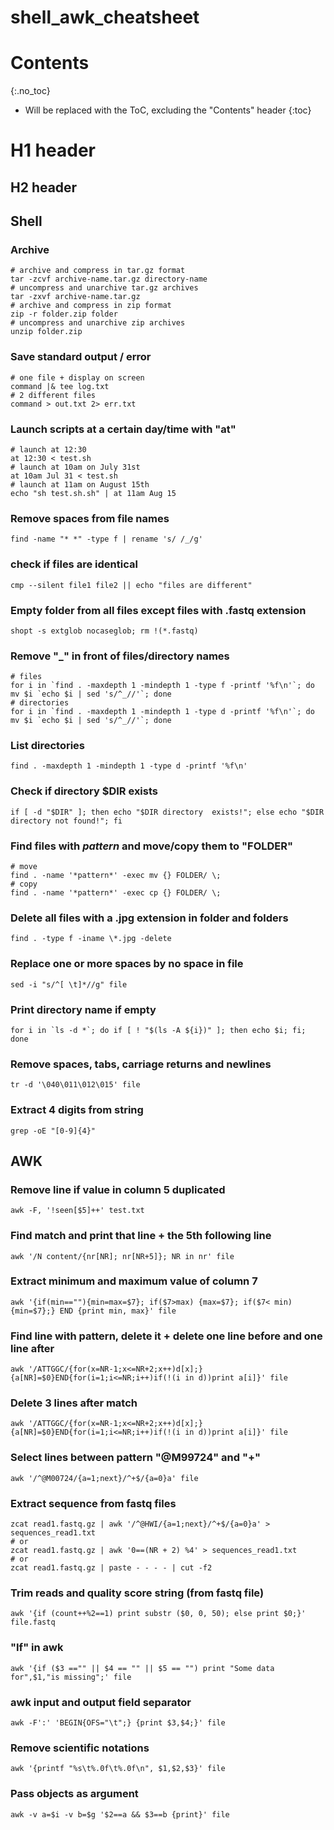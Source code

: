 # shell_awk_cheatsheet

# Contents
{:.no_toc}

* Will be replaced with the ToC, excluding the "Contents" header
{:toc}

# H1 header

## H2 header

## Shell

### Archive
```
# archive and compress in tar.gz format
tar -zcvf archive-name.tar.gz directory-name
# uncompress and unarchive tar.gz archives
tar -zxvf archive-name.tar.gz
# archive and compress in zip format
zip -r folder.zip folder
# uncompress and unarchive zip archives
unzip folder.zip
```

### Save standard output / error
```        
# one file + display on screen
command |& tee log.txt
# 2 different files
command > out.txt 2> err.txt
```

### Launch scripts at a certain day/time with "at"
```
# launch at 12:30
at 12:30 < test.sh
# launch at 10am on July 31st
at 10am Jul 31 < test.sh
# launch at 11am on August 15th
echo "sh test.sh.sh" | at 11am Aug 15
```

### 

### Remove spaces from file names
```
find -name "* *" -type f | rename 's/ /_/g'
```

### check if files are identical
```
cmp --silent file1 file2 || echo "files are different"
```

### Empty folder from all files except files with .fastq extension
```
shopt -s extglob nocaseglob; rm !(*.fastq)
```

### Remove "_" in front of files/directory names
```
# files
for i in `find . -maxdepth 1 -mindepth 1 -type f -printf '%f\n'`; do  mv $i `echo $i | sed 's/^_//'`; done
# directories
for i in `find . -maxdepth 1 -mindepth 1 -type d -printf '%f\n'`; do  mv $i `echo $i | sed 's/^_//'`; done
```

### List directories
```
find . -maxdepth 1 -mindepth 1 -type d -printf '%f\n'
```

### Check if directory $DIR exists
```
if [ -d "$DIR" ]; then echo "$DIR directory  exists!"; else echo "$DIR directory not found!"; fi
```
### Find files with *pattern* and move/copy them to "FOLDER"
```
# move
find . -name '*pattern*' -exec mv {} FOLDER/ \;
# copy
find . -name '*pattern*' -exec cp {} FOLDER/ \;
```

### Delete all files with a .jpg extension in folder and folders
```
find . -type f -iname \*.jpg -delete
```

### Replace one or more spaces by no space in file
```
sed -i "s/^[ \t]*//g" file
```

### Print directory name if empty
```
for i in `ls -d *`; do if [ ! "$(ls -A ${i})" ]; then echo $i; fi; done
```

### Remove spaces, tabs, carriage returns and newlines
```
tr -d '\040\011\012\015' file
```

### Extract 4 digits from string
```
grep -oE "[0-9]{4}"
```




## AWK

### Remove line if value in column 5 duplicated
```
awk -F, '!seen[$5]++' test.txt
```

### Find match and print that line + the 5th following line
```
awk '/N content/{nr[NR]; nr[NR+5]}; NR in nr' file
```

### Extract minimum and maximum value of column 7
```
awk '{if(min==""){min=max=$7}; if($7>max) {max=$7}; if($7< min) {min=$7};} END {print min, max}' file
```

### Find line with pattern, delete it + delete one line before and one line after
```
awk '/ATTGGC/{for(x=NR-1;x<=NR+2;x++)d[x];}{a[NR]=$0}END{for(i=1;i<=NR;i++)if(!(i in d))print a[i]}' file
```

### Delete 3 lines after match
```
awk '/ATTGGC/{for(x=NR-1;x<=NR+2;x++)d[x];}{a[NR]=$0}END{for(i=1;i<=NR;i++)if(!(i in d))print a[i]}' file
```

### Select lines between pattern "@M99724" and "+"
```
awk '/^@M00724/{a=1;next}/^+$/{a=0}a' file
```

### Extract sequence from fastq files
```
zcat read1.fastq.gz | awk '/^@HWI/{a=1;next}/^+$/{a=0}a' > sequences_read1.txt
# or
zcat read1.fastq.gz | awk '0==(NR + 2) %4' > sequences_read1.txt
# or
zcat read1.fastq.gz | paste - - - - | cut -f2
```

### Trim reads and quality score string (from fastq file)
```
awk '{if (count++%2==1) print substr ($0, 0, 50); else print $0;}' file.fastq
```

### "If" in awk
```
awk '{if ($3 =="" || $4 == "" || $5 == "") print "Some data for",$1,"is missing";' file
```

### awk input and output field separator
```
awk -F':' 'BEGIN{OFS="\t";} {print $3,$4;}' file
```

### Remove scientific notations
```
awk '{printf "%s\t%.0f\t%.0f\n", $1,$2,$3}' file
```

### Pass objects as argument
```
awk -v a=$i -v b=$g '$2==a && $3==b {print}' file
```




